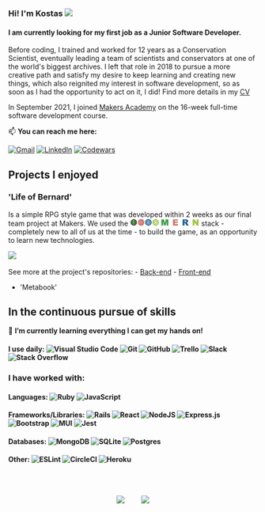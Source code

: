 ### Hi! I'm Kostas <img src="https://media.giphy.com/media/hvRJCLFzcasrR4ia7z/giphy.gif" width="25px">

#### I am currently looking for my first job as a Junior Software Developer.

Before coding, I trained and worked for 12 years as a Conservation Scientist, eventually leading a team of scientists and conservators at one of the world's biggest archives. I left that role in 2018 to pursue a more creative path and satisfy my desire to keep learning and creating new things, which also reignited my interest in software development, so as soon as I had the opportunity to act on it, I did! Find more details in my [CV](https://github.com/Kntanos/CV/blob/main/README.md)

In September 2021, I joined [Makers Academy](https://makers.tech) on the 16-week full-time software development course.</p>

📫 **You can reach me here:**

[![Gmail](https://img.shields.io/badge/Email-D14836?style=for-the-badge&logo=gmail&logoColor=white)](mailto:kostas@ntanos.co.uk)
[![LinkedIn](https://img.shields.io/badge/linkedin-%230077B5.svg?style=for-the-badge&logo=linkedin&logoColor=white)](https://www.linkedin.com/in/kntanos/)
[![Codewars](https://img.shields.io/badge/Codewars-B1361E?style=for-the-badge&logo=codewars&logoColor=grey)](https://www.codewars.com/users/Kostas%20N)

## Projects I enjoyed
### 'Life of Bernard' 
Is a simple RPG style game that was developed within 2 weeks as our final team project at Makers. We used the <img src="mern_logo.png" width="140px"/> stack - completely new to all of us at the time - to build the game, as an opportunity to learn new technologies.

<img src="LoB.gif" width="400px">

See more at the project's repositories: - [Back-end](https://github.com/Kntanos/EP3-Gaming-BE) - [Front-end](https://github.com/Kntanos/EP3-Gaming-FE)

- 'Metabook' 

## In the continuous pursue of skills

🌱 **I’m currently learning everything I can get my hands on!**
#### I use daily: ![Visual Studio Code](https://img.shields.io/badge/Visual%20Studio%20Code-0078d7.svg?style=flat&logo=visual-studio-code&logoColor=white) ![Git](https://img.shields.io/badge/git-%23F05033.svg?style=flat&logo=git&logoColor=white) ![GitHub](https://img.shields.io/badge/github-%23121011.svg?style=flat&logo=github&logoColor=white) ![Trello](https://img.shields.io/badge/Trello-%23026AA7.svg?style=flat&logo=Trello&logoColor=white) ![Slack](https://img.shields.io/badge/Slack-4A154B?style=flat&logo=slack&logoColor=white) ![Stack Overflow](https://img.shields.io/badge/-Stackoverflow-FE7A16?style=flat&logo=stack-overflow&logoColor=white)

### I have worked with:
#### Languages: ![Ruby](https://img.shields.io/badge/ruby-%23CC342D.svg?style=flat&logo=ruby&logoColor=white) ![JavaScript](https://img.shields.io/badge/javascript-%23323330.svg?style=flat&logo=javascript&logoColor=%23F7DF1E) 

#### Frameworks/Libraries: ![Rails](https://img.shields.io/badge/rails-%23CC0000.svg?style=flat&logo=ruby-on-rails&logoColor=white) ![React](https://img.shields.io/badge/react-%2320232a.svg?style=flat&logo=react&logoColor=%2361DAFB) ![NodeJS](https://img.shields.io/badge/node.js-6DA55F?style=flat&logo=node.js&logoColor=white) ![Express.js](https://img.shields.io/badge/express.js-%23404d59.svg?style=flat&logo=express&logoColor=%2361DAFB) ![Bootstrap](https://img.shields.io/badge/bootstrap-%23563D7C.svg?style=flat&logo=bootstrap&logoColor=white) ![MUI](https://img.shields.io/badge/MUI-%230081CB.svg?style=flat&logo=material-ui&logoColor=white) ![Jest](https://img.shields.io/badge/-jest-%23C21325?style=flat&logo=jest&logoColor=white) 

#### Databases: ![MongoDB](https://img.shields.io/badge/MongoDB-black?style=flat&logo=mongodb) ![SQLite](https://img.shields.io/badge/sqlite-%2307405e.svg?style=flat&logo=sqlite&logoColor=white) ![Postgres](https://img.shields.io/badge/postgres-%23316192.svg?style=flat&logo=postgresql&logoColor=white)
 
#### Other: ![ESLint](https://img.shields.io/badge/ESLint-4B3263?style=flat&logo=eslint&logoColor=white) ![CircleCI](https://img.shields.io/badge/CIRCLECI-%23161616.svg?style=flat&logo=circleci&logoColor=white) ![Heroku](https://img.shields.io/badge/heroku-%23430098.svg?style=flat&logo=heroku&logoColor=white)

</br>
<p align="center">
  <img height="160px" style="padding: 15px;" src="https://github-readme-stats.vercel.app/api?username=kntanos&show_icons=true&theme=tokyonight" />  
  <img height="160px" style="padding: 15px;" src="https://github-readme-stats.vercel.app/api/top-langs/?username=kntanos&layout=compact&theme=tokyonight"/>
</p>

<!---
- 🔭 I’m currently working on ...
- 🌱 I’m currently learning ...
- 👯 I’m looking to collaborate on ...
- 🤔 I’m looking for help with ...
- 💬 Ask me about ...
- 📫 How to reach me: ...
- 😄 Pronouns: ...
- ⚡ Fun fact: ...
-->
